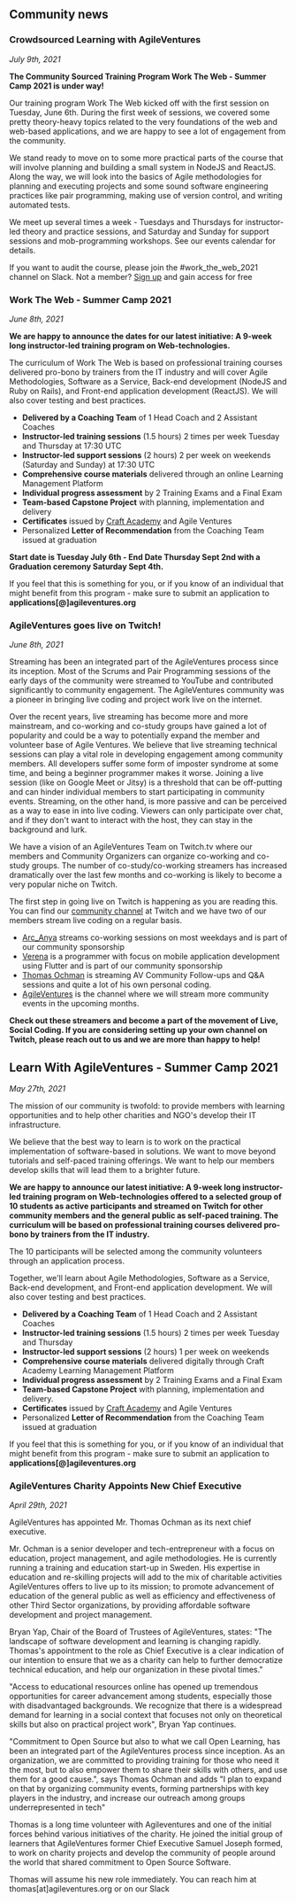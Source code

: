 ## Community news

### Crowdsourced Learning with AgileVentures
_July 9th, 2021_

**The Community Sourced Training Program Work The Web - Summer Camp 2021 is under way!**

Our training program Work The Web kicked off with the first session on Tuesday, June 6th. During the first week of sessions,  we covered some pretty theory-heavy topics related to the very foundations of the web and web-based applications, and we are happy to see a lot of engagement from the community. 

We stand ready to move on to some more practical parts of the course that will involve planning and building a small system in NodeJS and ReactJS. Along the way, we will look into the basics of Agile methodologies for planning and executing projects and some sound software engineering practices like pair programming, making use of version control, and writing automated tests. 

We meet up several times a week - Tuesdays and Thursdays for instructor-led theory and practice sessions, and Saturday and Sunday for support sessions and mob-programming workshops. See our events calendar for details. 

If you want to audit the course, please join the #work_the_web_2021 channel on Slack. Not a member? <a href="https://www.agileventures.org/users/sign_up">Sign up</a> and gain access for free   

### Work The Web - Summer Camp 2021

_June 8th, 2021_

**We are happy to announce the dates for our latest initiative: A 9-week long instructor-led training program on Web-technologies.**

The curriculum of Work The Web is based on professional training courses delivered pro-bono by trainers from the IT industry and will cover Agile Methodologies, Software as a Service, Back-end development (NodeJS and Ruby on Rails), and Front-end application development (ReactJS). We will also cover testing and best practices.

* **Delivered by a Coaching Team** of 1 Head Coach and 2 Assistant Coaches
* **Instructor-led training sessions** (1.5 hours) 2 times per week Tuesday and Thursday at 17:30 UTC
* **Instructor-led support sessions** (2 hours) 2 per week on weekends (Saturday and Sunday) at 17:30 UTC
* **Comprehensive course materials** delivered through an online Learning Management Platform
* **Individual progress assessment** by 2 Training Exams and a Final Exam
* **Team-based Capstone Project** with planning, implementation and delivery
* **Certificates** issued by [Craft Academy](https://www.craftacademy.se/english/) and Agile Ventures
* Personalized **Letter of Recommendation** from the Coaching Team issued at graduation

**Start date is Tuesday July 6th - End Date Thursday Sept 2nd with a Graduation ceremony Saturday Sept 4th.**

If you feel that this is something for you, or if you know of an individual that might benefit from this program - make sure to submit an application to **applications[@]agileventures.org**

### AgileVentures goes live on Twitch!

_June 8th, 2021_

Streaming has been an integrated part of the AgileVentures process since its inception. Most of the Scrums and Pair Programming sessions of the early days of the community were streamed to YouTube and contributed significantly to community engagement. The AgileVentures community was a pioneer in bringing live coding and project work live on the internet. 

Over the recent years, live streaming has become more and more mainstream, and co-working and co-study groups have gained a lot of popularity and could be a way to potentially expand the member and volunteer base of Agile Ventures. We believe that live streaming technical sessions can play a vital role in developing engagement among community members. All developers suffer some form of imposter syndrome at some time, and being a beginner programmer makes it worse. Joining a live session (like on Google Meet or Jitsy) is a threshold that can be off-putting and can hinder individual members to start participating in community events. Streaming, on the other hand, is more passive and can be perceived as a way to ease in into live coding. Viewers can only participate over chat, and if they don't want to interact with the host, they can stay in the background and lurk.

We have a vision of an AgileVentures Team on Twitch.tv where our members and Community Organizers can organize co-working and co-study groups. The number of co-study/co-working streamers has increased dramatically over the last few months and co-working is likely to become a very popular niche on Twitch.

The first step in going live on Twitch is happening as you are reading this. You can find our [community channel](https://www.twitch.tv/agileventures) at Twitch and we have two of our members stream live coding on a regular basis. 

* [Arc_Anya](https://www.twitch.tv/arc_anya) streams co-working sessions on most weekdays and is part of our community sponsorship
* [Verena](https://twitch.tv/novas1r1) is a programmer with focus on mobile application development using Flutter and is part of our community sponsorship
* [Thomas Ochman](https://www.twitch.tv/thomas_ochman) is streaming AV Community Follow-ups and Q&A sessions and quite a lot of his own personal coding. 
* [AgileVentures](https://www.twitch.tv/agileventures) is the channel where we will stream more community events in the upcoming months.

**Check out these streamers and become a part of the movement of Live, Social Coding. If you are considering setting up your own channel on Twitch, please reach out to us and we are more than happy to help!**


## Learn With AgileVentures - Summer Camp 2021

_May 27th, 2021_

The mission of our community is twofold: to provide members with learning opportunities and to help other charities and NGO's develop their IT infrastructure.

We believe that the best way to learn is to work on the practical implementation of software-based in solutions. We want to move beyond tutorials and self-paced training offerings. We want to help our members develop skills that will lead them to a brighter future.

**We are happy to announce our latest initiative: A 9-week long instructor-led training program on Web-technologies offered to a selected group of 10 students as active participants and streamed on Twitch for other community members and the general public as self-paced training. The curriculum will be based on professional training courses delivered pro-bono by trainers from the IT industry.**

The 10 participants will be selected among the community volunteers through an application process. 

Together, we'll learn about Agile Methodologies, Software as a Service, Back-end development, and Front-end application development. We will also cover testing and best practices.

* **Delivered by a Coaching Team** of 1 Head Coach and 2 Assistant Coaches
* **Instructor-led training sessions** (1.5 hours) 2 times per week Tuesday and Thursday
* **Instructor-led support sessions** (2 hours) 1 per week on weekends
* **Comprehensive course materials** delivered digitally through Craft Academy Learning Management Platform
* **Individual progress assessment** by 2 Training Exams and a Final Exam
* **Team-based Capstone Project** with planning, implementation and delivery.
* **Certificates** issued by [Craft Academy](https://www.craftacademy.se/english/) and Agile Ventures
* Personalized **Letter of Recommendation** from the Coaching Team issued at graduation

If you feel that this is something for you, or if you know of an individual that might benefit from this program - make sure to submit an application to **applications[@]agileventures.org**

### AgileVentures Charity Appoints New Chief Executive

_April 29th, 2021_

AgileVentures has appointed  Mr. Thomas Ochman as its next chief executive. 
 
Mr. Ochman is a senior developer and tech-entrepreneur with a focus on education, project management, and agile methodologies. He is currently running a training and education start-up in Sweden. His expertise in education and re-skilling projects will add to the mix of charitable activities AgileVentures offers to live up to its mission; to promote advancement of education of the general public as well as efficiency and effectiveness of other Third Sector organizations, by providing affordable software development and project management.
 
Bryan Yap, Chair of the Board of Trustees of AgileVentures, states: "The landscape of software development and learning is changing rapidly.  Thomas's appointment to the role as Chief Executive is a clear indication of our intention to ensure that we as a charity can help to further democratize technical education, and help our organization in these pivotal times."
 
"Access to educational resources online has opened up tremendous opportunities for career advancement among students, especially those with disadvantaged backgrounds. We recognize that there is a widespread demand for learning in a social context that focuses not only on theoretical skills but also on practical project work", Bryan Yap continues.
 
"Commitment to Open Source but also to what we call Open Learning, has been an integrated part of the AgileVentures process since inception. As an organization, we are committed to providing training for those who need it the most, but to also empower them to share their skills with others, and use them for a good cause.", says Thomas Ochman and adds "I plan to expand on that by organizing community events, forming partnerships with key players in the industry, and increase our outreach among groups underrepresented in tech"

Thomas is a long time volunteer with Agileventures and one of the initial forces behind various initiatives of the charity. He joined the initial group of learners that AgileVentures former Chief Executive Samuel Joseph formed, to work on charity projects and develop the community of people around the world that shared commitment to Open Source Software.
 
Thomas will assume his new role immediately. You can reach him at thomas[at]agileventures.org or on our Slack

